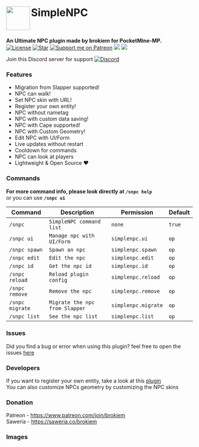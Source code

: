 <h1>SimpleNPC<img src="https://github.com/brokiem/SimpleNPC/blob/master/assets/image.png" height="64" width="64" align="left" alt=""></h1><br>

<b>An Ultimate NPC plugin made by brokiem for PocketMine-MP.</b><br>
[![License](https://img.shields.io/github/license/brokiem/SimpleNPC)](https://github.com/brokiem/SimpleNPC)
[![Star](https://img.shields.io/github/stars/brokiem/SimpleNPC)](https://github.com/brokiem/SimpleNPC/stargazers)
[![Support me on Patreon](https://img.shields.io/endpoint.svg?url=https%3A%2F%2Fshieldsio-patreon.vercel.app%2Fapi%3Fusername%3Dbrokiem%26type%3Dpatrons&style=flat)](https://patreon.com/brokiem)
[![](https://poggit.pmmp.io/shield.state/SimpleNPC)](https://poggit.pmmp.io/p/SimpleNPC)
[![](https://poggit.pmmp.io/shield.dl.total/SimpleNPC)](https://poggit.pmmp.io/p/SimpleNPC) <br>

Join this Discord server for support [![Discord](https://img.shields.io/discord/830063409000087612.svg?label=&logo=discord&logoColor=ffffff&color=7389D8&labelColor=6A7EC2)](https://discord.gg/jek7QnRDYy)

### Features
- Migration from Slapper supported!
- NPC can walk!
- Set NPC skin with URL!
- Register your own entity!
- NPC without nametag
- NPC with custom data saving!
- NPC with Cape supported!
- NPC with Custom Geometry!
- Edit NPC with UI/Form
- Live updates without restart
- Cooldown for commands
- NPC can look at players
- Lightweight & Open Source ❤

### Commands
<b>For more command info, please look directly at ```/snpc help```</b><br> or you can use <b>```/snpc ui```</b><br>

| Command | Description | Permission | Default |
| --- | --- | --- | --- |
| ```/snpc``` | ```SimpleNPC command list``` | ```none``` | ```true``` |
| ```/snpc ui``` | ```Manage npc with UI/Form``` | ```simplenpc.ui``` | ```op``` |
| ```/snpc spawn``` | ```Spawn an npc``` | ```simplenpc.spawn``` | ```op``` |
| ```/snpc edit``` | ```Edit the npc``` | ```simplenpc.edit``` | ```op``` |
| ```/snpc id``` | ```Get the npc id``` | ```simplenpc.id``` | ```op``` |
| ```/snpc reload``` | ```Reload plugin config``` | ```simplenpc.reload``` | ```op``` |
| ```/snpc remove``` | ```Remove the npc``` | ```simplenpc.remove``` | ```op``` |
| ```/snpc migrate``` | ```Migrate the npc from Slapper``` | ```simplenpc.migrate``` | ```op``` |
| ```/snpc list``` | ```See the npc list``` | ```simplenpc.list``` | ```op``` |

### Issues
Did you find a bug or error when using this plugin? feel free to open the
issues [here](https://github.com/brokiem/SimpleNPC/issues/new)

### Developers
If you want to register your own entity, take a look at this [plugin](https://github.com/brokiem/CustomEntity/)<br>
You can also customize NPCs geometry by customizing the NPC skins

### Donation
Patreon - https://www.patreon.com/join/brokiem <br>
Saweria - https://saweria.co/brokiem

### Images
<img src="https://github.com/brokiem/SimpleNPC/blob/master/assets/img.png" alt="">

